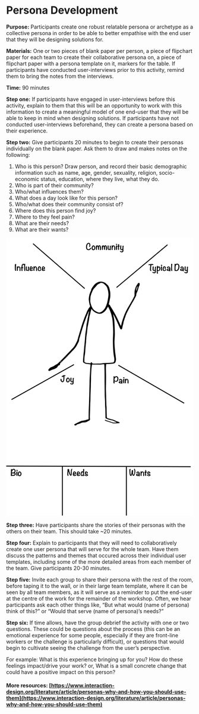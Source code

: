 # Persona Development

**Purpose:** Participants create one robust relatable persona or archetype as a collective persona in order to be able to better empathise with the end user that they will be designing solutions for.

**Materials:** One or two pieces of blank paper per person, a piece of flipchart paper for each team to create their collaborative persona on, a piece of flipchart paper with a persona template on it, markers for the table. If participants have conducted user-interviews prior to this activity, remind them to bring the notes from the interviews.

**Time:** 90 minutes

**Step one:** If participants have engaged in user-interviews before this activity, explain to them that this will be an opportunity to work with this information to create a meaningful model of one end-user that they will be able to keep in mind when designing solutions. If participants have not conducted user-interviews beforehand, they can create a persona based on their experience.

**Step two:** Give participants 20 minutes to begin to create their personas individually on the blank paper. Ask them to draw and makes notes on the following: 

1. Who is this person? Draw person, and record their basic demographic information such as name, age, gender, sexuality, religion, socio-economic status, education, where they live, what they do. 
2. Who is part of their community? 
3. Who/what influences them? 
4. What does a day look like for this person? 
5. Who/what does their community consist of? 
6. Where does this person find joy? 
7. Where to they feel pain?
8. What are their needs?
9. What are their wants?

![](../.gitbook/assets/persona-template.png)

**Step three:** Have participants share the stories of their personas with the others on their team. This should take ~20 minutes.

**Step four:** Explain to participants that they will need to collaboratively create one user persona that will serve for the whole team. Have them discuss the patterns and themes that occured across their individual user templates, including some of the more detailed areas from each member of the team. Give participants 20-30 minutes.

**Step five:** Invite each group to share their persona with the rest of the room, before taping it to the wall, or in their large team template, where it can be seen by all team members, as it will serve as a reminder to put the end-user at the centre of the work for the remainder of the workshop. Often, we hear participants ask each other things like, “But what would \(name of persona\) think of this?” or “Would that serve \(name of persona\)’s needs?”

**Step six:** If time allows, have the group debrief the activity with one or two questions. These could be questions about the process \(this can be an emotional experience for some people, especially if they are front-line workers or the challenge is particularly difficult\), or questions that would begin to cultivate seeing the challenge from the user’s perspective.

For example: What is this experience bringing up for you? How do these feelings impact/drive your work? or, What is a small concrete change that could have a positive impact on this person?

#### More resources: [https://www.interaction-design.org/literature/article/personas-why-and-how-you-should-use-them](https://www.interaction-design.org/literature/article/personas-why-and-how-you-should-use-them)

